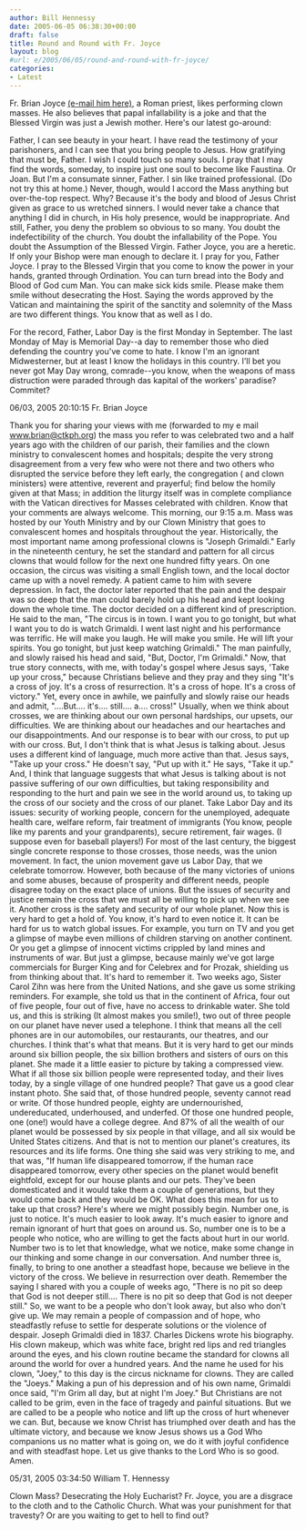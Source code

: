 ```yaml
---
author: Bill Hennessy
date: 2005-06-05 06:38:30+00:00
draft: false
title: Round and Round with Fr. Joyce
layout: blog
#url: e/2005/06/05/round-and-round-with-fr-joyce/
categories:
- Latest
---
```


Fr. Brian Joyce [(e-mail him here)](mailto:brian@ctkph.org), a Roman priest, likes performing clown masses.  He also believes that papal infallability is a joke and that the Blessed Virgin was just a Jewish mother.    Here's our latest go-around:



Father, I can see beauty in your heart. I have read the testimony of your parishoners, and I can see that you bring people to Jesus. How gratifying that must be, Father. I wish I could touch so many souls. I pray that I may find the words, someday, to inspire just one soul to become like Faustina. Or Joan. But I'm a consumate sinner, Father. I sin like trained professional. (Do not try this at home.) Never, though, would I accord the Mass anything but over-the-top respect. Why? Because it's the body and blood of Jesus Christ given as grace to us wretched sinners. I would never take a chance that anything I did in church, in His holy presence, would be inappropriate. And still, Father, you deny the problem so obvious to so many. You doubt the indefectibility of the church. You doubt the infallability of the Pope. You doubt the Assumption of the Blessed Virgin. Father Joyce, you are a heretic. If only your Bishop were man enough to declare it. I pray for you, Father Joyce. I pray to the Blessed Virgin that you come to know the power in your hands, granted through Ordination. You can turn bread into the Body and Blood of God cum Man. You can make sick kids smile. Please make them smile without desecrating the Host. Saying the words approved by the Vatican and maintaining the spirit of the sanctity and solemnity of the Mass are two different things. You know that as well as I do.

For the record, Father, Labor Day is the first Monday in September. The last Monday of May is Memorial Day--a day to remember those who died defending the country you've come to hate. I know I'm an ignorant Midwesterner, but at least I know the holidays in this country. I'll bet you never got May Day wrong, comrade--you know, when the weapons of mass distruction were paraded through das kapital of the workers' paradise? Commitet?


06/03, 2005 20:10:15
Fr. Brian Joyce

Thank you for sharing your views with me (forwarded to my e mail www.brian@ctkph.org) the mass you refer to was celebrated two and a half years ago with the children of our parish, their families and the clown ministry to convalescent homes and hospitals; despite the very strong disagreement from a very few who were not there and two others who disrupted the service before they left early, the congregation ( and clown ministers) were attentive, reverent and prayerful; find below the homily given at that Mass; in addition the liturgy itself was in complete compliance with the Vatican directives for Masses celebrated with children. Know that your comments are always welcome. This morning, our 9:15 a.m. Mass was hosted by our Youth Ministry and by our Clown Ministry that goes to convalescent homes and hospitals throughout the year. Historically, the most important name among professional clowns is "Joseph Grimaldi." Early in the nineteenth century, he set the standard and pattern for all circus clowns that would follow for the next one hundred fifty years. On one occasion, the circus was visiting a small English town, and the local doctor came up with a novel remedy. A patient came to him with severe depression. In fact, the doctor later reported that the pain and the despair was so deep that the man could barely hold up his head and kept looking down the whole time. The doctor decided on a different kind of prescription. He said to the man, "The circus is in town. I want you to go tonight, but what I want you to do is watch Grimaldi. I went last night and his performance was terrific. He will make you laugh. He will make you smile. He will lift your spirits. You go tonight, but just keep watching Grimaldi." The man painfully, and slowly raised his head and said, "But, Doctor, I'm Grimaldi." Now, that true story connects, with me, with today's gospel where Jesus says, 'Take up your cross," because Christians believe and they pray and they sing "It's a cross of joy. It's a cross of resurrection. It's a cross of hope. It's a cross of victory." Yet, every once in awhile, we painfully and slowly raise our heads and admit, "....But.... it's.... still.... a.... cross!" Usually, when we think about crosses, we are thinking about our own personal hardships, our upsets, our difficulties. We are thinking about our headaches and our heartaches and our disappointments. And our response is to bear with our cross, to put up with our cross. But, I don't think that is what Jesus is talking about. Jesus uses a different kind of language, much more active than that. Jesus says, "Take up your cross." He doesn't say, "Put up with it." He says, "Take it up." And, I think that language suggests that what Jesus is talking about is not passive suffering of our own difficulties, but taking responsibility and responding to the hurt and pain we see in the world around us, to taking up the cross of our society and the cross of our planet. Take Labor Day and its issues: security of working people, concern for the unemployed, adequate health care, welfare reform, fair treatment of immigrants (You know, people like my parents and your grandparents), secure retirement, fair wages. (I suppose even for baseball players!) For most of the last century, the biggest single concrete response to those crosses, those needs, was the union movement. In fact, the union movement gave us Labor Day, that we celebrate tomorrow. However, both because of the many victories of unions and some abuses, because of prosperity and different needs, people disagree today on the exact place of unions. But the issues of security and justice remain the cross that we must all be willing to pick up when we see it. Another cross is the safety and security of our whole planet. Now this is very hard to get a hold of. You know, it's hard to even notice it. It can be hard for us to watch global issues. For example, you turn on TV and you get a glimpse of maybe even millions of children starving on another continent. Or you get a glimpse of innocent victims crippled by land mines and instruments of war. But just a glimpse, because mainly we've got large commercials for Burger King and for Celebrex and for Prozak, shielding us from thinking about that. It's hard to remember it. Two weeks ago, Sister Carol Zihn was here from the United Nations, and she gave us some striking reminders. For example, she told us that in the continent of Africa, four out of five people, four out of five, have no access to drinkable water. She told us, and this is striking (It almost makes you smile!), two out of three people on our planet have never used a telephone. I think that means all the cell phones are in our automobiles, our restaurants, our theatres, and our churches. I think that's what that means. But it is very hard to get our minds around six billion people, the six billion brothers and sisters of ours on this planet. She made it a little easier to picture by taking a compressed view. What if all those six billion people were represented today, and their lives today, by a single village of one hundred people? That gave us a good clear instant photo. She said that, of those hundred people, seventy cannot read or write. Of those hundred people, eighty are undernourished, undereducated, underhoused, and underfed. Of those one hundred people, one (one!) would have a college degree. And 87% of all the wealth of our planet would be possessed by six people in that village, and all six would be United States citizens. And that is not to mention our planet's creatures, its resources and its life forms. One thing she said was very striking to me, and that was, "If human life disappeared tomorrow, if the human race disappeared tomorrow, every other species on the planet would benefit eightfold, except for our house plants and our pets. They've been domesticated and it would take them a couple of generations, but they would come back and they would be OK. What does this mean for us to take up that cross? Here's where we might possibly begin. Number one, is just to notice. It's much easier to look away. It's much easier to ignore and remain ignorant of hurt that goes on around us. So, number one is to be a people who notice, who are willing to get the facts about hurt in our world. Number two is to let that knowledge, what we notice, make some change in our thinking and some change in our conversation. And number three is, finally, to bring to one another a steadfast hope, because we believe in the victory of the cross. We believe in resurrection over death. Remember the saying I shared with you a couple of weeks ago, "There is no pit so deep that God is not deeper still.... There is no pit so deep that God is not deeper still." So, we want to be a people who don't look away, but also who don't give up. We may remain a people of compassion and of hope, who steadfastly refuse to settle for desperate solutions or the violence of despair. Joseph Grimaldi died in 1837. Charles Dickens wrote his biography. His clown makeup, which was white face, bright red lips and red triangles around the eyes, and his clown routine became the standard for clowns all around the world for over a hundred years. And the name he used for his clown, "Joey," to this day is the circus nickname for clowns. They are called the "Joeys." Making a pun of his depression and of his own name, Grimaldi once said, "I'm Grim all day, but at night I'm Joey." But Christians are not called to be grim, even in the face of tragedy and painful situations. But we are called to be a people who notice and lift up the cross of hurt whenever we can. But, because we know Christ has triumphed over death and has the ultimate victory, and because we know Jesus shows us a God Who companions us no matter what is going on, we do it with joyful confidence and with steadfast hope. Let us give thanks to the Lord Who is so good. Amen.

05/31, 2005 03:34:50
William T. Hennessy

Clown Mass? Desecrating the Holy Eucharist? Fr. Joyce, you are a disgrace to the cloth and to the Catholic Church. What was your punishment for that travesty? Or are you waiting to get to hell to find out? 
